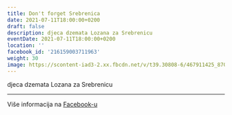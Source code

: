 ```yaml
---
title: Don't forget Srebrenica
date: 2021-07-11T18:00:00+0200
draft: false
description: djeca dzemata Lozana za Srebrenicu
eventDate: 2021-07-11T18:00:00+0200
location: ''
facebook_id: '216159003711963'
weight: 30
image: https://scontent-iad3-2.xx.fbcdn.net/v/t39.30808-6/467911425_8702124949883247_8451066247417132989_n.jpg?_nc_cat=103&ccb=1-7&_nc_sid=9e60e4&_nc_ohc=yhowOm2Hj9EQ7kNvwHbSkCW&_nc_oc=AdlHKpak3z58joLXDSe5Fp2hRCtrFcQo8bbNjy-5iiJO4p4t-rzc1GJsHOuz2jO8ez8&_nc_zt=23&_nc_ht=scontent-iad3-2.xx&edm=ABTKTjYEAAAA&_nc_gid=zRteroaG_HaPd8tYTw3WpQ&oh=00_AfXc0gOzN_U5rRret6Nig6z-9XN4KAL5_GSb61w_TWvE6Q&oe=68A1EDD9
---
```


djeca dzemata Lozana za Srebrenicu

---

Više informacija na [Facebook-u](https://facebook.com/events/216159003711963)